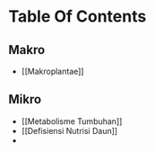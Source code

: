 # Table Of Contents

## Makro
- [[Makroplantae]]

## Mikro
- [[Metabolisme Tumbuhan]]
- [[Defisiensi Nutrisi Daun]]
- 
